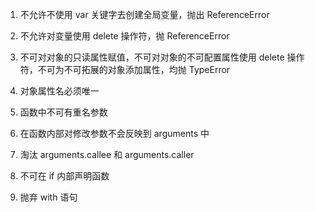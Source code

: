 <!--
 * @Author: angula
 * @Date: 2020-09-09 15:55:15
 * @LastEditTime: 2020-09-09 15:56:05
 * @FilePath: \JS\study\前端知识文篇\js\js严格模式下有哪些不同.md
-->

1. 不允许不使用 var 关键字去创建全局变量，抛出 ReferenceError

2. 不允许对变量使用 delete 操作符，抛 ReferenceError

3. 不可对对象的只读属性赋值，不可对对象的不可配置属性使用 delete 操作符，不可为不可拓展的对象添加属性，均抛 TypeError

4. 对象属性名必须唯一

5. 函数中不可有重名参数

6. 在函数内部对修改参数不会反映到 arguments 中

7. 淘汰 arguments.callee 和 arguments.caller

8. 不可在 if 内部声明函数

9. 抛弃 with 语句
